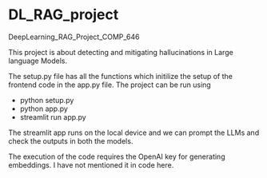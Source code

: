 # DL_RAG_project
 DeepLearning_RAG_Project_COMP_646

 This project is about detecting and mitigating hallucinations in Large language Models. 

 The setup.py file has all the functions which initilize the setup of the frontend code in the app.py file.
 The project can be run using
 - python setup.py
 - python app.py
 - streamlit run app.py
   
 The streamlit app runs on the local device and we can prompt the LLMs and check the outputs in both the models.

 The execution of the code requires the OpenAI key for generating embeddings. I have not mentioned it in code here.
